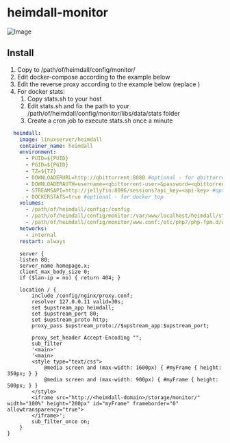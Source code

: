# heimdall-monitor

![Image](https://i.imgur.com/9uHibY0.jpg)

## Install
1. Copy to /path/of/heimdall/config/monitor/
1. Edit docker-compose according to the example below
1. Edit the reverse proxy according to the example below (replace <heimdall-domain>)
1. For docker stats:
    1. Copy stats.sh to your host
    1. Edit stats.sh and fix the path to your /path/of/heimdall/config/monitor/libs/data/stats folder
    1. Create a cron job to execute stats.sh once a minute

```YAML
  heimdall:
    image: linuxserver/heimdall
    container_name: heimdall
    environment:
      - PUID=${PUID}
      - PGID=${PGID}
      - TZ=${TZ}
      - DOWNLOADERURL=http://qbittorrent:8080 #optional - for qbittorrent downloads
      - DOWNLOADERAUTH=username=<qbittorrent-user>&password=<qbittorrent-password> #optional - for qbittorrent downloads
      - STREAMSAPI=http://jellyfin:8096/sessions?api_key=<api-key> #optional - for jellyfin streams
      - DOCKERSTATS=true #optional - for docker top
    volumes:
      - /path/of/heimdall/config:/config
      - /path/of/heimdall/config/monitor:/var/www/localhost/heimdall/storage/app/public/monitor #required - change to your heimdall config folder
      - /path/of/heimdall/config/monitor/www.conf:/etc/php7/php-fpm.d/www.conf #required - change to your heimdall config folder
    networks:
      - internal
    restart: always
```
```Nginx
    server {
    listen 80;
    server_name homepage.x;
    client_max_body_size 0;
    if ($lan-ip = no) { return 404; }

    location / {
        include /config/nginx/proxy.conf;
        resolver 127.0.0.11 valid=30s;
        set $upstream_app heimdall;
        set $upstream_port 80;
        set $upstream_proto http;
        proxy_pass $upstream_proto://$upstream_app:$upstream_port;

        proxy_set_header Accept-Encoding "";
        sub_filter
        '<main>'
        '<main>
        <style type="text/css"> 
            @media screen and (max-width: 1600px) { #myFrame { height: 350px; } }
            @media screen and (max-width: 900px) { #myFrame { height: 500px; } } 
        </style>
        <iframe src="http://<heimdall-domain>/storage/monitor/" width="100%" height="200px" id="myFrame" frameborder="0" allowtransparency="true">
        </iframe>';
        sub_filter_once on;
    }
}
```